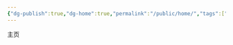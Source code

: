 ```yaml
---
{"dg-publish":true,"dg-home":true,"permalink":"/public/home/","tags":["gardenEntry"],"dgPassFrontmatter":true}
---
```



主页